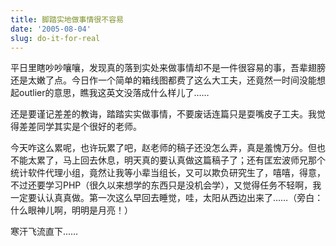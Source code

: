 ```yaml
---
title: 脚踏实地做事情很不容易
date: '2005-08-04'
slug: do-it-for-real
---
```


平日里瞎吵吵嚷嚷，发现真的落到实处来做事情却不是一件很容易的事，吾辈翅膀还是太嫩了点。今日作一个简单的箱线图都费了这么大工夫，还竟然一时间没能想起outlier的意思，瞧我这英文没落成什么样儿了……

还是要谨记差差的教诲，踏踏实实做事情，不要废话连篇只是耍嘴皮子工夫。我觉得差差同学其实是个很好的老师。

今天咋这么累呢，也许玩累了吧，赵老师的稿子还没怎么弄，真是羞愧万分。但也不能太累了，马上回去休息，明天真的要认真做这篇稿子了；还有匡宏波师兄那个统计软件代理小组，竟然让我等小辈当组长，又可以欺负研究生了，嘻嘻，得意，不过还要学习PHP（很久以来想学的东西只是没机会学），又觉得任务不轻啊，我一定要认认真真做。第一次这么早回去睡觉，哇，太阳从西边出来了……（旁白：什么眼神儿啊，明明是月亮！）

寒汗飞流直下……
